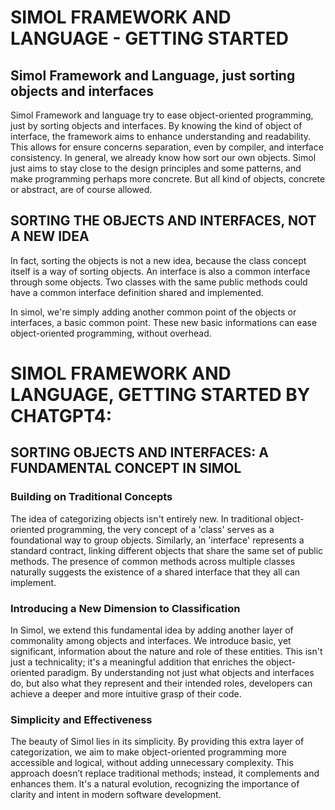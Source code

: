 # SIMOL FRAMEWORK AND LANGUAGE - GETTING STARTED

## Simol Framework and Language, just sorting objects and interfaces

Simol Framework and language try to ease object-oriented programming, just by sorting objects and interfaces. By knowing the kind of object of interface, the framework aims to enhance understanding and readability. This allows for ensure concerns separation, even by compiler, and interface consistency. In general, we already know how sort our own objects.
Simol just aims to stay close to the design principles and some patterns, and make programming perhaps more concrete. But all kind of objects, concrete or abstract, are of course allowed.

## SORTING THE OBJECTS AND INTERFACES, NOT A NEW IDEA

In fact, sorting the objects is not a new idea, because the class concept itself is a way of sorting objects. An interface is also a common interface through some objects. Two classes with the same public methods could have a common interface definition shared and implemented.

In simol, we're simply adding another common point of the objects or interfaces, a basic common point. These new basic informations can ease object-oriented programming, without overhead.

# SIMOL FRAMEWORK AND LANGUAGE, GETTING STARTED BY CHATGPT4:

## SORTING OBJECTS AND INTERFACES: A FUNDAMENTAL CONCEPT IN SIMOL

### Building on Traditional Concepts

The idea of categorizing objects isn't entirely new. In traditional object-oriented programming, the very concept of a 'class' serves as a foundational way to group objects. Similarly, an 'interface' represents a standard contract, linking different objects that share the same set of public methods. The presence of common methods across multiple classes naturally suggests the existence of a shared interface that they all can implement.

### Introducing a New Dimension to Classification

In Simol, we extend this fundamental idea by adding another layer of commonality among objects and interfaces. We introduce basic, yet significant, information about the nature and role of these entities. This isn't just a technicality; it's a meaningful addition that enriches the object-oriented paradigm. By understanding not just what objects and interfaces do, but also what they represent and their intended roles, developers can achieve a deeper and more intuitive grasp of their code.

### Simplicity and Effectiveness

The beauty of Simol lies in its simplicity. By providing this extra layer of categorization, we aim to make object-oriented programming more accessible and logical, without adding unnecessary complexity. This approach doesn’t replace traditional methods; instead, it complements and enhances them. It's a natural evolution, recognizing the importance of clarity and intent in modern software development.